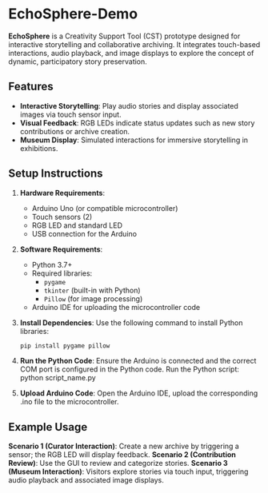 # EchoSphere-Demo

**EchoSphere** is a Creativity Support Tool (CST) prototype designed for interactive storytelling and collaborative archiving. It integrates touch-based interactions, audio playback, and image displays to explore the concept of dynamic, participatory story preservation.

## Features
- **Interactive Storytelling**: Play audio stories and display associated images via touch sensor input.
- **Visual Feedback**: RGB LEDs indicate status updates such as new story contributions or archive creation.
- **Museum Display**: Simulated interactions for immersive storytelling in exhibitions.

## Setup Instructions
1. **Hardware Requirements**:
   - Arduino Uno (or compatible microcontroller)
   - Touch sensors (2)
   - RGB LED and standard LED
   - USB connection for the Arduino

2. **Software Requirements**:
   - Python 3.7+
   - Required libraries:
     - `pygame`
     - `tkinter` (built-in with Python)
     - `Pillow` (for image processing)
   - Arduino IDE for uploading the microcontroller code

3. **Install Dependencies**:
   Use the following command to install Python libraries:
   ```bash
   pip install pygame pillow

4. **Run the Python Code**:
   Ensure the Arduino is connected and the correct COM port is configured in the Python code.
   Run the Python script:
   python script_name.py

5. **Upload Arduino Code**:
   Open the Arduino IDE, upload the corresponding .ino file to the microcontroller.

## Example Usage
**Scenario 1 (Curator Interaction)**: Create a new archive by triggering a sensor; the RGB LED will display feedback.
**Scenario 2 (Contribution Review)**: Use the GUI to review and categorize stories.
**Scenario 3 (Museum Interaction)**: Visitors explore stories via touch input, triggering audio playback and associated image displays.
